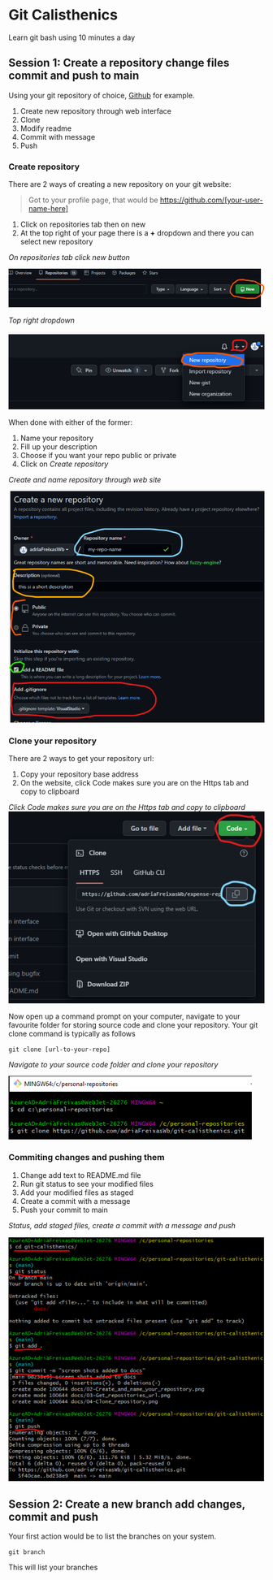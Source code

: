 # Git Calisthenics
Learn git bash using 10 minutes a day

## Session 1: Create a repository change files commit and push to main

Using your git repository of choice, [Github](https://github.com/) for example.
1. Create new repository through web interface
2. Clone
3. Modify readme 
4. Commit with message
5. Push

### Create repository

There are 2 ways of creating a new repository on your git website:
> Got to your profile page, that would be https://github.com/[your-user-name-here]

1. Click on repositories tab then on new
2. At the top right of your page there is a **+** dropdown and there you can select new repository

*On repositories tab click new button*

![alt text](./docs/00-Create-from-repositories-tab.PNG "Create from repository's tab")


*Top right dropdown*

![alt text](./docs/01-Create-repo-from-profile-dropdown.png "Create from add drop down beside profile")

When done with either of the former:

1. Name your repository
2. Fill up your description
3. Choose if you want your repo public or private
4. Click on *Create repository*


*Create and name repository through web site*


![alt text](./docs/02-Create_and_name_your_repository.png "Create and name repository")

### Clone your repository

There are 2 ways to get your repository url:
1. Copy your repository base address
2. On the website, click Code makes sure you are on the Https tab and copy to clipboard

*Click Code makes sure you are on the Https tab and copy to clipboard*
![alt text](./docs/03-Get_repositories_url.png "Get repository url")

Now open up a command prompt on your computer, navigate to your favourite folder for storing source code and clone your repository. Your git clone command is typically
as follows

```
git clone [url-to-your-repo]
```

*Navigate to your source code folder and clone your repository*

![alt text](./docs/04-Clone_repository.png "Clone your repository")

### Commiting changes and pushing them

1. Change add text to README.md file
2. Run git status to see your modified files
3. Add your modified files as staged
4. Create a commit with a message
5. Push your commit to main

*Status, add staged files, create a commit with a message and push*

![alt text](./docs/05-git%20staus_commit_push.PNG "Status, stage, commit with message and push")

## Session 2: Create a new branch add changes, commit and push

Your first action would be to list the branches on your system.
```
git branch
``` 
This will list your branches

